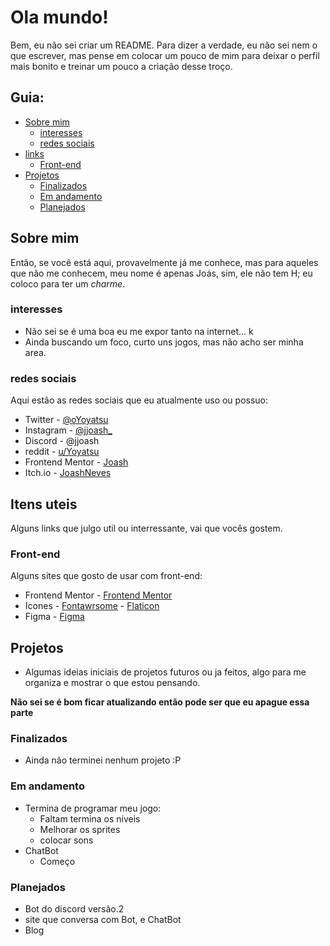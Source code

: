 ﻿# Ola mundo!

Bem, eu não sei criar um README. Para dizer a verdade, eu não sei nem o que escrever, mas pense em colocar um pouco de mim para deixar o perfil mais bonito e treinar um pouco a criação desse troço.

## Guia:

- [Sobre mim](#sobre-mim)
    - [interesses](#interesses)
    - [redes sociais](#redes-sociais)
- [links](#itens-uteis)
    - [Front-end](#front-end)
- [Projetos](#projetos)
    - [Finalizados](#finalizados)
    - [Em andamento](#em-andamento)
    - [Planejados](#planejados)

## Sobre mim

Então, se você está aqui, provavelmente já me conhece, mas para aqueles que não me conhecem, meu nome é apenas Joás, sim, ele não tem H; eu coloco para ter um *charme*.

 ### interesses

- Não sei se é uma boa eu me expor tanto na internet... k
- Ainda buscando um foco, curto uns jogos, mas não acho ser minha area.

 ### redes sociais

Aqui estão as redes sociais que eu atualmente uso ou possuo:
- Twitter - [@oYoyatsu](https://www.twitter.com/oYoyatsu)
- Instagram - [@jjoash_](https://www.instagram.com/jjoash_)
- Discord - @jjoash
- reddit - [u/Yoyatsu](https://www.reddit.com/user/Yoyatsu)
- Frontend Mentor - [Joash](https://www.frontendmentor.io/profile/joashneves)
- Itch.io - [JoashNeves](https://joashneves.itch.io)
  
 ## Itens uteis

Alguns links que julgo util ou interressante, vai que vocês gostem.

 ### Front-end
 
 Alguns sites que gosto de usar com front-end:

 - Frontend Mentor - [Frontend Mentor](https://www.frontendmentor.io/challenges)
 - Icones - [Fontawrsome](https://fontawesome.com/search?o=r&m=free)
          - [Flaticon](https://www.flaticon.com/free-icons/content)
 - Figma - [Figma](https://www.figma.com/)

## Projetos
 
 - Algumas ideias iniciais de projetos futuros ou ja feitos, algo para me organiza e mostrar o que estou pensando.
  
**Não sei se é bom ficar atualizando então pode ser que eu apague essa parte**

### Finalizados 

- Ainda não terminei nenhum projeto :P

### Em andamento

- Termina de programar meu jogo:
    - Faltam termina os niveis
    - Melhorar os sprites
    - colocar sons
- ChatBot
    - Começo

### Planejados

- Bot do discord versão.2
- site que conversa com Bot, e ChatBot
- Blog
